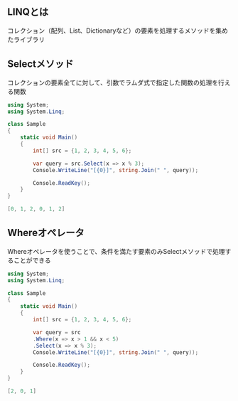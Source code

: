 ## LINQとは
コレクション（配列、List、Dictionaryなど）の要素を処理するメソッドを集めたライブラリ

## Selectメソッド
コレクションの要素全てに対して、引数でラムダ式で指定した関数の処理を行える関数

~~~csharp
using System;
using System.Linq;

class Sample
{
    static void Main()
    {
        int[] src = {1, 2, 3, 4, 5, 6};

        var query = src.Select(x => x % 3);
        Console.WriteLine("[{0}]", string.Join(" ", query));

        Console.ReadKey();
    }
}
~~~

~~~csharp
[0, 1, 2, 0, 1, 2]
~~~

## Whereオペレータ
Whereオペレータを使うことで、条件を満たす要素のみSelectメソッドで処理することができる

~~~csharp
using System;
using System.Linq;

class Sample
{
    static void Main()
    {
        int[] src = {1, 2, 3, 4, 5, 6};

        var query = src
        .Where(x => x > 1 && x < 5)
        .Select(x => x % 3);
        Console.WriteLine("[{0}]", string.Join(" ", query));

        Console.ReadKey();
    }
}
~~~

~~~csharp
[2, 0, 1]
~~~
